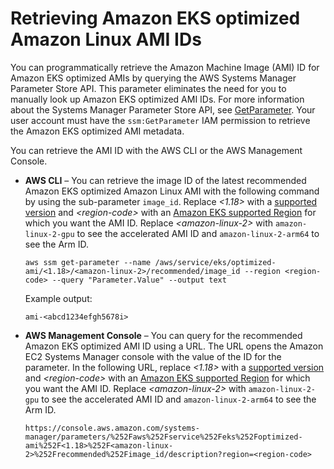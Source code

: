 # Retrieving Amazon EKS optimized Amazon Linux AMI IDs<a name="retrieve-ami-id"></a>

You can programmatically retrieve the Amazon Machine Image \(AMI\) ID for Amazon EKS optimized AMIs by querying the AWS Systems Manager Parameter Store API\. This parameter eliminates the need for you to manually look up Amazon EKS optimized AMI IDs\. For more information about the Systems Manager Parameter Store API, see [GetParameter](https://docs.aws.amazon.com/systems-manager/latest/APIReference/API_GetParameter.html)\. Your user account must have the `ssm:GetParameter` IAM permission to retrieve the Amazon EKS optimized AMI metadata\.

You can retrieve the AMI ID with the AWS CLI or the AWS Management Console\.
+ **AWS CLI** – You can retrieve the image ID of the latest recommended Amazon EKS optimized Amazon Linux AMI with the following command by using the sub\-parameter `image_id`\. Replace *<1\.18>* with a [supported version](platform-versions.md) and *<region\-code>* with an [Amazon EKS supported Region](https://docs.aws.amazon.com/general/latest/gr/eks.html) for which you want the AMI ID\. Replace *<amazon\-linux\-2>* with `amazon-linux-2-gpu` to see the accelerated AMI ID and `amazon-linux-2-arm64` to see the Arm ID\.

  ```
  aws ssm get-parameter --name /aws/service/eks/optimized-ami/<1.18>/<amazon-linux-2>/recommended/image_id --region <region-code> --query "Parameter.Value" --output text
  ```

  Example output:

  ```
  ami-<abcd1234efgh5678i>
  ```
+ **AWS Management Console** – You can query for the recommended Amazon EKS optimized AMI ID using a URL\. The URL opens the Amazon EC2 Systems Manager console with the value of the ID for the parameter\. In the following URL, replace *<1\.18>* with a [supported version](platform-versions.md) and *<region\-code>* with an [Amazon EKS supported Region](https://docs.aws.amazon.com/general/latest/gr/eks.html) for which you want the AMI ID\. Replace *<amazon\-linux\-2>* with `amazon-linux-2-gpu` to see the accelerated AMI ID and `amazon-linux-2-arm64` to see the Arm ID\.

  ```
  https://console.aws.amazon.com/systems-manager/parameters/%252Faws%252Fservice%252Feks%252Foptimized-ami%252F<1.18>%252F<amazon-linux-2>%252Frecommended%252Fimage_id/description?region=<region-code>
  ```